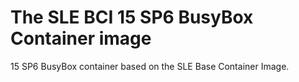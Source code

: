 # The SLE BCI 15 SP6 BusyBox Container image

15 SP6 BusyBox container based on the SLE Base Container Image.
